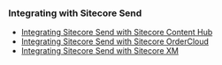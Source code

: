 ### Integrating with Sitecore Send

- [Integrating Sitecore Send with Sitecore Content Hub](/learn/integrations/send-ch)
- [Integrating Sitecore Send with Sitecore OrderCloud](/learn/integrations/send-oc)
- [Integrating Sitecore Send with Sitecore XM](/learn/integrations/send-xm)
